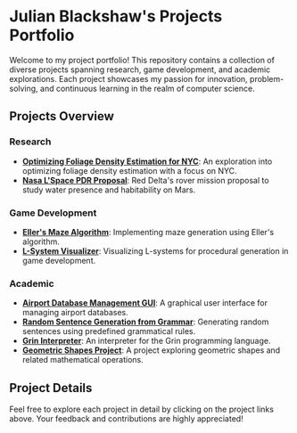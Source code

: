# Julian Blackshaw's Projects Portfolio

Welcome to my project portfolio! This repository contains a collection of diverse projects spanning research, game development, and academic explorations. Each project showcases my passion for innovation, problem-solving, and continuous learning in the realm of computer science.

## Projects Overview

### Research
- [**Optimizing Foliage Density Estimation for NYC**](https://github.com/jyblackshaw/Optimizing-Foliage-Density-Estimation-for-NYC-): An exploration into optimizing foliage density estimation with a focus on NYC.
- [**Nasa L'Space PDR Proposal**](https://docs.google.com/document/d/15bmLl8pCfGfXXZ5I0xZVvGx611Hoqt36/edit?usp=sharing&ouid=117332866483455348871&rtpof=true&sd=true): Red Delta's rover mission proposal to study water presence and habitability on Mars.

### Game Development
- [**Eller's Maze Algorithm**](https://github.com/jyblackshaw/Ellers-Maze-Algorithm): Implementing maze generation using Eller's algorithm.
- [**L-System Visualizer**](https://github.com/jyblackshaw/L-Systems-Visualizer): Visualizing L-systems for procedural generation in game development.

### Academic
- [**Airport Database Management GUI**](https://github.com/jyblackshaw/Airport-Database-Management-GUI): A graphical user interface for managing airport databases.
- [**Random Sentence Generation from Grammar**](https://github.com/jyblackshaw/Random-Sentence-Generation-from-Grammar): Generating random sentences using predefined grammatical rules.
- [**Grin Interpreter**](https://github.com/jyblackshaw/Grin-Interpreter): An interpreter for the Grin programming language.
- [**Geometric Shapes Project**](https://github.com/jyblackshaw/Geometric-Shapes-Project): A project exploring geometric shapes and related mathematical operations.

## Project Details

Feel free to explore each project in detail by clicking on the project links above. Your feedback and contributions are highly appreciated!
